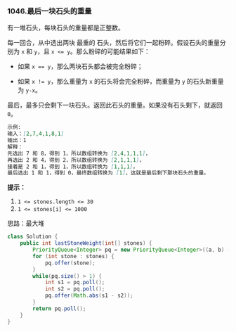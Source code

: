 ### 1046.最后一块石头的重量

有一堆石头，每块石头的重量都是正整数。

每一回合，从中选出两块 最重的 石头，然后将它们一起粉碎。假设石头的重量分别为 `x` 和 `y`，且 `x <= y`。那么粉碎的可能结果如下：

- 如果 `x == y`，那么两块石头都会被完全粉碎；

- 如果 `x != y`，那么重量为 `x` 的石头将会完全粉碎，而重量为 `y` 的石头新重量为 `y-x`。

最后，最多只会剩下一块石头。返回此石头的重量。如果没有石头剩下，就返回 `0`。

``` markdown
示例:
输入：[2,7,4,1,8,1]
输出：1
解释：
先选出 7 和 8，得到 1，所以数组转换为 [2,4,1,1,1]，
再选出 2 和 4，得到 2，所以数组转换为 [2,1,1,1]，
接着是 2 和 1，得到 1，所以数组转换为 [1,1,1]，
最后选出 1 和 1，得到 0，最终数组转换为 [1]，这就是最后剩下那块石头的重量。
```

**提示：**

1. `1 <= stones.length <= 30`
2. `1 <= stones[i] <= 1000`



思路：最大堆

``` java
class Solution {
    public int lastStoneWeight(int[] stones) {
        PriorityQueue<Integer> pq = new PriorityQueue<Integer>((a, b) -> b - a);
        for (int stone : stones) {
            pq.offer(stone);
        }
        while(pq.size() > 1) {
            int s1 = pq.poll();
            int s2 = pq.poll();
            pq.offer(Math.abs(s1 - s2));
        }
        return pq.poll();
    }
}
```

